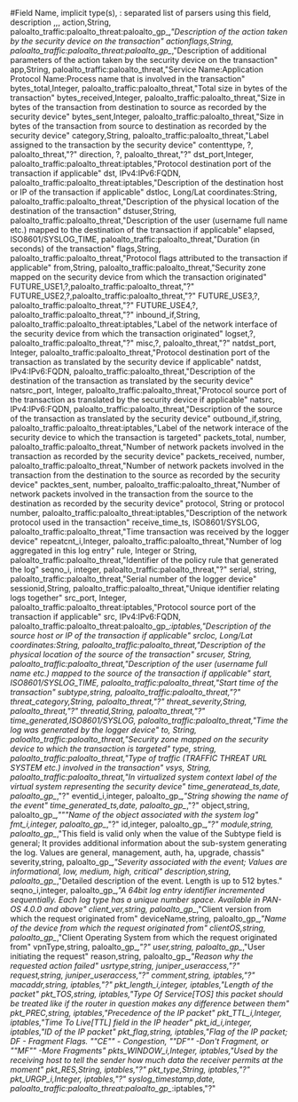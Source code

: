 #Field Name, implicit type(s), : separated list of parsers using this field, description
,,,
action,String, paloalto_traffic:paloalto_threat:paloalto_gp_*,"Description of the action taken by the security device on the transaction"
actionflags,String, paloalto_traffic:paloalto_threat:paloalto_gp_*,"Description of additional parameters of the action taken by the security device on the transaction"
app,String, paloalto_traffic:paloalto_threat,"Service Name:Application Protocol Name:Process name that is involved in the transaction"
bytes_total,Integer, paloalto_traffic:paloalto_threat,"Total size in bytes of the transaction"
bytes_received,Integer, paloalto_traffic:paloalto_threat,"Size in bytes of the transaction from destination to source as recorded by the security device"
bytes_sent,Integer, paloalto_traffic:paloalto_threat,"Size in bytes of the transaction from source to destination as recorded by the security device"
category,String, paloalto_traffic:paloalto_threat,"Label assigned to the transaction by the security device"
contenttype, ?, paloalto_threat,"?"
direction, ?, paloalto_threat,"?"
dst_port,Integer, paloalto_traffic:paloalto_threat:iptables,"Protocol destination port of the transaction if applicable"
dst, IPv4:IPv6:FQDN, paloalto_traffic:paloalto_threat:iptables,"Description of the destination host or IP of the transaction if applicable"
dstloc, Long/Lat coordinates:String, paloalto_traffic:paloalto_threat,"Description of the physical location of the destination of the transaction"
dstuser,String, paloalto_traffic:paloalto_threat,"Description of the user (username  full name  etc.) mapped to the destination of the transaction if applicable"
elapsed, ISO8601/SYSLOG_TIME, paloalto_traffic:paloalto_threat,"Duration (in seconds) of the transaction"
flags,String, paloalto_traffic:paloalto_threat,"Protocol flags attributed to the transaction if applicable"
from,String, paloalto_traffic:paloalto_threat,"Security zone mapped on the security device from which the transaction originated"
FUTURE_USE1,?,paloalto_traffic:paloalto_threat,"?"
FUTURE_USE2,?,paloalto_traffic:paloalto_threat,"?"
FUTURE_USE3,?, paloalto_traffic:paloalto_threat,"?"
FUTURE_USE4,?, paloalto_traffic:paloalto_threat,"?"
inbound_if,String, paloalto_traffic:paloalto_threat:iptables,"Label of the network interface of the security device from which the transaction originated"
logset,?, paloalto_traffic:paloalto_threat,"?"
misc,?, paloalto_threat,"?"
natdst_port, Integer, paloalto_traffic:paloalto_threat,"Protocol destination port of the transaction as translated by the security device if applicable"
natdst, IPv4:IPv6:FQDN, paloalto_traffic:paloalto_threat,"Description of the destination of the transaction as translated by the security device"
natsrc_port, Integer, paloalto_traffic:paloalto_threat,"Protocol source port of the transaction as translated by the security device if applicable"
natsrc, IPv4:IPv6:FQDN, paloalto_traffic:paloalto_threat,"Description of the source of the transaction as translated by the security device"
outbound_if,string, paloalto_traffic:paloalto_threat:iptables,"Label of the network interace of the security device to which the transaction is targeted"
packets_total, number, paloalto_traffic:paloalto_threat,"Number of network packets involved in the transaction as recorded by the security device"
packets_received, number, paloalto_traffic:paloalto_threat,"Number of network packets involved in the transaction from the destination to the source as recorded by the security device"
packtes_sent, number, paloalto_traffic:paloalto_threat,"Number of network packets involved in the transaction from the source to the destination as recorded by the security device"
protocol, String or protocol number, paloalto_traffic:paloalto_threat:iptables,"Description of the network protocol used in the transaction"
receive_time_ts, ISO8601/SYSLOG, paloalto_traffic:paloalto_threat,"Time transaction was received by the logger device"
repeatcnt_i,Integer, paloalto_traffic:paloalto_threat,"Number of log aggregated in this log entry"
rule, Integer or String, paloalto_traffic:paloalto_threat,"Identifier of the policy rule that generated the log"
seqno_i, integer, paloalto_traffic:paloalto_threat,"?"
serial, string, paloalto_traffic:paloalto_threat,"Serial number of the logger device"
sessionid,String, paloalto_traffic:paloalto_threat,"Unique identifier relating logs together"
src_port, Integer, paloalto_traffic:paloalto_threat:iptables,"Protocol source port of the transaction if applicable"
src, IPv4:IPv6:FQDN, paloalto_traffic:paloalto_threat:paloalto_gp_*:iptables,"Description of the source host or IP of the transaction if applicable"
srcloc, Long/Lat coordinates:String, paloalto_traffic:paloalto_threat,"Description of the physical location of the source of the transaction"
srcuser, String, paloalto_traffic:paloalto_threat,"Description of the user (username  full name  etc.) mapped to the source of the transaction if applicable"
start, ISO8601/SYSLOG_TIME, paloalto_traffic:paloalto_threat,"Start time of the transaction"
subtype,string, paloalto_traffic:paloalto_threat,"?"
threat_category,String, paloalto_threat,"?"
threat_severity,String, paloalto_threat,"?"
threatid,String, paloalto_threat,"?"
time_generated,ISO8601/SYSLOG, paloalto_traffic:paloalto_threat,"Time the log was generated by the logger device"
to, String, paloalto_traffic:paloalto_threat,"Security zone mapped on the security device to which the transaction is targeted"
type, string, paloalto_traffic:paloalto_threat,"Type of traffic (TRAFFIC  THREAT  URL SYSTEM  etc.) involved in the transaction"
vsys, String, paloalto_traffic:paloalto_threat,"In virtualized system context  label of the virtual system representing the security device"
time_generatead_ts,date, paloalto_gp_*,"?"
eventid_i,integer, paloalto_gp_*,"String showing the name of the event"
time_generated_ts,date, paloalto_gp_*,"?"
object,string, paloalto_gp_*,"""Name of the object associated with the system log"
fmt_i,integer, paloalto_gp_*,"?"
id,integer, paloalto_gp_*,"?"
module,string, paloalto_gp_*,"This field is valid only when the value of the Subtype field is general; It provides additional information about the sub-system generating the log. Values are general, management, auth, ha, upgrade, chassis"
severity,string, paloalto_gp_*,"Severity associated with the event; Values are informational, low, medium, high, critical"
description,string, paloalto_gp_*,"Detailed description of the event. Length is up to 512 bytes."
seqno_i,integer, paloalto_gp_*,"A 64bit log entry identifier incremented sequentially. Each log type has a unique number space. Available in PAN-OS 4.0.0 and above"
client_ver,string, paloalto_gp_*,"Client version from which the request originated from"
deviceName,string, paloalto_gp_*,"Name of the device from which the request originated from"
clientOS,string, paloalto_gp_*,"Client Operating System from which the request originated from"
vpnType,string, paloalto_gp_*,"?"
user,string, paloalto_gp_*,"User initiating the request"
reason,string, paloalto_gp_*,"Reason why the requested action failed"
usrtype,string, juniper_useraccess,"?"
request,string, juniper_useraccess,"?"
comment,string, iptables,"?"
macaddr,string, iptables,"?"
pkt_length_i,integer, iptables,"Length of the packet"
pkt_TOS,string, iptables,"Type Of Service[TOS] this packet should be treated like if the router in question makes any difference between them"
pkt_PREC,string, iptables,"Precedence of the IP packet"
pkt_TTL_i,Integer, iptables,"Time To Live[TTL] field in the IP header"
pkt_id_i,integer, iptables,"ID of the IP packet"
pkt_flag,string, iptables,"Flag of the IP packet; DF - Fragment Flags. ""CE"" - Congestion, ""DF"" -Don't Fragment, or ""MF"" -More Fragments"
pkts_WINDOW_i,Integer, iptables,"Used by the receiving host to tell the sender how much data the receiver permits at the moment"
pkt_RES,String, iptables,"?"
pkt_type,String, iptables,"?"
pkt_URGP_i,Integer, iptables,"?"
syslog_timestamp,date, paloalto_traffic:paloalto_threat:paloalto_gp_*:iptables,"?"

